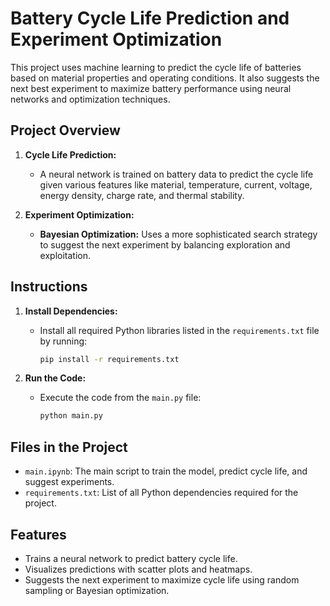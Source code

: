# Battery Cycle Life Prediction and Experiment Optimization

This project uses machine learning to predict the cycle life of batteries based on material properties and operating conditions. It also suggests the next best experiment to maximize battery performance using neural networks and optimization techniques.

## Project Overview

1. **Cycle Life Prediction:**
   - A neural network is trained on battery data to predict the cycle life given various features like material, temperature, current, voltage, energy density, charge rate, and thermal stability.

2. **Experiment Optimization:**
   - **Bayesian Optimization:** Uses a more sophisticated search strategy to suggest the next experiment by balancing exploration and exploitation.

## Instructions

1. **Install Dependencies:**
   - Install all required Python libraries listed in the `requirements.txt` file by running:
     ```bash
     pip install -r requirements.txt
     ```

2. **Run the Code:**
   - Execute the code from the `main.py` file:
     ```bash
     python main.py
     ```

## Files in the Project

- `main.ipynb`: The main script to train the model, predict cycle life, and suggest experiments.
- `requirements.txt`: List of all Python dependencies required for the project.

## Features

- Trains a neural network to predict battery cycle life.
- Visualizes predictions with scatter plots and heatmaps.
- Suggests the next experiment to maximize cycle life using random sampling or Bayesian optimization.
